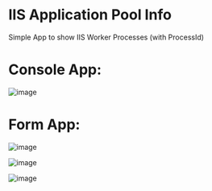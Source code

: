 # IIS Application Pool Info

Simple App to show IIS Worker Processes (with ProcessId)


# Console App:

![image](https://user-images.githubusercontent.com/11539347/115265068-291d6e80-a137-11eb-8497-20a956ae071a.png)

# Form App:

![image](https://user-images.githubusercontent.com/11539347/115265176-43574c80-a137-11eb-8fb0-188287bd7475.png)

![image](https://user-images.githubusercontent.com/11539347/115265197-49e5c400-a137-11eb-9301-b36164937302.png)

![image](https://user-images.githubusercontent.com/11539347/115265209-4d794b00-a137-11eb-84f0-baf60f16219f.png)
